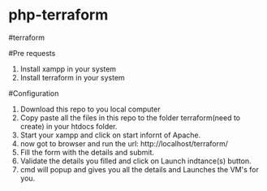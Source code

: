 # php-terraform
#terraform

#Pre requests
1) Install xampp in your system
2) Install terraform in your system

#Configuration
1) Download this repo to you local computer
2) Copy paste all the files in this repo to the folder terraform(need to create) in your htdocs folder.
3) Start your xampp and click on start infornt of Apache.
4) now got to browser and run the url: http://localhost/terraform/
5) Fill the form with the details and submit.
6) Validate the details you filled and click on Launch indtance(s) button.
7) cmd will popup and gives you all the details and Launches the VM's for you.
